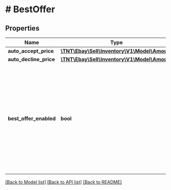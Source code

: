 # # BestOffer

## Properties

Name | Type | Description | Notes
------------ | ------------- | ------------- | -------------
**auto_accept_price** | [**\TNT\Ebay\Sell\Inventory\V1\Model\Amount**](Amount.md) |  | [optional]
**auto_decline_price** | [**\TNT\Ebay\Sell\Inventory\V1\Model\Amount**](Amount.md) |  | [optional]
**best_offer_enabled** | **bool** | This field indicates whether or not the Best Offer feature is enabled for the listing. A seller can enable the Best Offer feature for a listing as long as the category supports the Best Offer feature.&lt;br&gt;&lt;br&gt;The seller includes this field and sets its value to &lt;code&gt;true&lt;/code&gt; to enable Best Offer feature. | [optional]

[[Back to Model list]](../../README.md#models) [[Back to API list]](../../README.md#endpoints) [[Back to README]](../../README.md)
